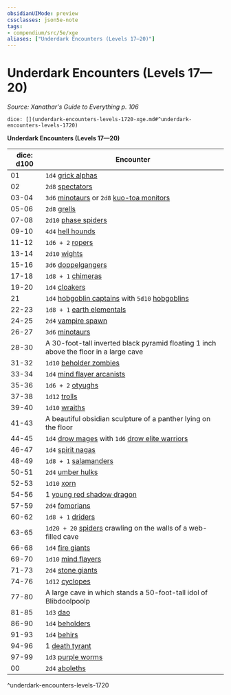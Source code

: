 ```yaml
---
obsidianUIMode: preview
cssclasses: json5e-note
tags:
- compendium/src/5e/xge
aliases: ["Underdark Encounters (Levels 17—20)"]
---
```

# Underdark Encounters (Levels 17—20)
*Source: Xanathar's Guide to Everything p. 106* 

`dice: [](underdark-encounters-levels-1720-xge.md#^underdark-encounters-levels-1720)`

**Underdark Encounters (Levels 17—20)**

| dice: d100 | Encounter |
|------------|-----------|
| 01 | `1d4` [grick alphas](/2-Mechanics/CLI/bestiary/monstrosity/grick-alpha.md) |
| 02 | `2d8` [spectators](/2-Mechanics/CLI/bestiary/aberration/spectator.md) |
| 03-04 | `3d6` [minotaurs](/2-Mechanics/CLI/bestiary/monstrosity/minotaur.md) or `2d8` [kuo-toa monitors](/2-Mechanics/CLI/bestiary/humanoid/kuo-toa-monitor.md) |
| 05-06 | `2d8` [grells](/2-Mechanics/CLI/bestiary/aberration/grell.md) |
| 07-08 | `2d10` [phase spiders](/2-Mechanics/CLI/bestiary/monstrosity/phase-spider.md) |
| 09-10 | `4d4` [hell hounds](/2-Mechanics/CLI/bestiary/fiend/hell-hound.md) |
| 11-12 | `1d6 + 2` [ropers](/2-Mechanics/CLI/bestiary/monstrosity/roper.md) |
| 13-14 | `2d10` [wights](/2-Mechanics/CLI/bestiary/undead/wight.md) |
| 15-16 | `3d6` [doppelgangers](/2-Mechanics/CLI/bestiary/monstrosity/doppelganger.md) |
| 17-18 | `1d8 + 1` [chimeras](/2-Mechanics/CLI/bestiary/monstrosity/chimera.md) |
| 19-20 | `1d4` [cloakers](/2-Mechanics/CLI/bestiary/aberration/cloaker.md) |
| 21 | `1d4` [hobgoblin captains](/2-Mechanics/CLI/bestiary/humanoid/hobgoblin-captain.md) with `5d10` [hobgoblins](/2-Mechanics/CLI/bestiary/humanoid/hobgoblin.md) |
| 22-23 | `1d8 + 1` [earth elementals](/2-Mechanics/CLI/bestiary/elemental/earth-elemental.md) |
| 24-25 | `2d4` [vampire spawn](/2-Mechanics/CLI/bestiary/undead/vampire-spawn.md) |
| 26-27 | `3d6` [minotaurs](/2-Mechanics/CLI/bestiary/monstrosity/minotaur.md) |
| 28-30 | A 30-foot-tall inverted black pyramid floating 1 inch above the floor in a large cave |
| 31-32 | `1d10` [beholder zombies](/2-Mechanics/CLI/bestiary/undead/beholder-zombie.md) |
| 33-34 | `1d4` [mind flayer arcanists](/2-Mechanics/CLI/bestiary/aberration/mind-flayer-arcanist.md) |
| 35-36 | `1d6 + 2` [otyughs](/2-Mechanics/CLI/bestiary/aberration/otyugh.md) |
| 37-38 | `1d12` [trolls](/2-Mechanics/CLI/bestiary/giant/troll.md) |
| 39-40 | `1d10` [wraiths](/2-Mechanics/CLI/bestiary/undead/wraith.md) |
| 41-43 | A beautiful obsidian sculpture of a panther lying on the floor |
| 44-45 | `1d4` [drow mages](/2-Mechanics/CLI/bestiary/humanoid/drow-mage.md) with `1d6` [drow elite warriors](/2-Mechanics/CLI/bestiary/humanoid/drow-elite-warrior.md) |
| 46-47 | `1d4` [spirit nagas](/2-Mechanics/CLI/bestiary/monstrosity/spirit-naga.md) |
| 48-49 | `1d8 + 1` [salamanders](/2-Mechanics/CLI/bestiary/elemental/salamander.md) |
| 50-51 | `2d4` [umber hulks](/2-Mechanics/CLI/bestiary/monstrosity/umber-hulk.md) |
| 52-53 | `1d10` [xorn](/2-Mechanics/CLI/bestiary/elemental/xorn.md) |
| 54-56 | 1 [young red shadow dragon](/2-Mechanics/CLI/bestiary/dragon/young-red-shadow-dragon.md) |
| 57-59 | `2d4` [fomorians](/2-Mechanics/CLI/bestiary/giant/fomorian.md) |
| 60-62 | `1d8 + 1` [driders](/2-Mechanics/CLI/bestiary/monstrosity/drider.md) |
| 63-65 | `1d20 + 20` [spiders](/2-Mechanics/CLI/bestiary/beast/spider.md) crawling on the walls of a web-filled cave |
| 66-68 | `1d4` [fire giants](/2-Mechanics/CLI/bestiary/giant/fire-giant.md) |
| 69-70 | `1d10` [mind flayers](/2-Mechanics/CLI/bestiary/aberration/mind-flayer.md) |
| 71-73 | `2d4` [stone giants](/2-Mechanics/CLI/bestiary/giant/stone-giant.md) |
| 74-76 | `1d12` [cyclopes](/2-Mechanics/CLI/bestiary/giant/cyclops.md) |
| 77-80 | A large cave in which stands a 50-foot-tall idol of Blibdoolpoolp |
| 81-85 | `1d3` [dao](/2-Mechanics/CLI/bestiary/elemental/dao.md) |
| 86-90 | `1d4` [beholders](/2-Mechanics/CLI/bestiary/aberration/beholder.md) |
| 91-93 | `1d4` [behirs](/2-Mechanics/CLI/bestiary/monstrosity/behir.md) |
| 94-96 | 1 [death tyrant](/2-Mechanics/CLI/bestiary/undead/death-tyrant.md) |
| 97-99 | `1d3` [purple worms](/2-Mechanics/CLI/bestiary/monstrosity/purple-worm.md) |
| 00 | `2d4` [aboleths](/2-Mechanics/CLI/bestiary/aberration/aboleth.md) |
^underdark-encounters-levels-1720